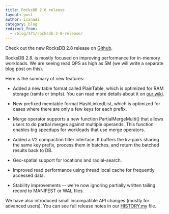 ```yaml
---
title: RocksDB 2.8 release
layout: post
author: icanadi
category: blog
redirect_from:
  - /blog/371/rocksdb-2-8-release/
---
```


Check out the new RocksDB 2.8 release on [Github](https://github.com/facebook/rocksdb/releases/tag/2.8.fb).

RocksDB 2.8. is mostly focused on improving performance for in-memory workloads. We are seeing read QPS as high as 5M (we will write a separate blog post on this).

<!--truncate-->

Here is the summary of new features:

  * Added a new table format called PlainTable, which is optimized for RAM storage (ramfs or tmpfs). You can read more details about it on [our wiki](https://github.com/facebook/rocksdb/wiki/PlainTable-Format).


  * New prefixed memtable format HashLinkedList, which is optimized for cases where there are only a few keys for each prefix.


  * Merge operator supports a new function PartialMergeMulti() that allows users to do partial merges against multiple operands. This function enables big speedups for workloads that use merge operators.


  * Added a V2 compaction filter interface. It buffers the kv-pairs sharing the same key prefix, process them in batches, and return the batched results back to DB.


  * Geo-spatial support for locations and radial-search.


  * Improved read performance using thread local cache for frequently accessed data.


  * Stability improvements -- we're now ignoring partially written tailing record to MANIFEST or WAL files.



We have also introduced small incompatible API changes (mostly for advanced users). You can see full release notes in our [HISTORY.my](https://github.com/facebook/rocksdb/blob/2.8.fb/HISTORY.md) file.
